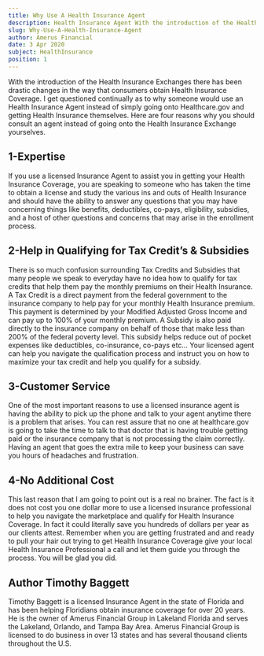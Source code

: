```yaml
---
title: Why Use A Health Insurance Agent
description: Health Insurance Agent With the introduction of the Health Insurance Exchanges there has been drastic changes in the way that consumers obtain Health Insurance.
slug: Why-Use-A-Health-Insurance-Agent
author: Amerus Financial
date: 3 Apr 2020
subject: HealthInsurance
position: 1
---
```


With the introduction of the Health Insurance Exchanges there has been drastic changes in the way that consumers obtain Health Insurance Coverage. I get questioned continually as to why someone would use an Health Insurance Agent instead of simply going onto Healthcare.gov and getting Health Insurance themselves.
Here are four reasons why you should consult an agent instead of going onto the Health Insurance Exchange yourselves.

## 1-Expertise

If you use a licensed Insurance Agent to assist you in getting your Health Insurance Coverage, you are speaking to someone who has taken the time to obtain a license and study the various ins and outs of Health Insurance and should have the ability to answer any questions that you may have concerning things like benefits, deductibles, co-pays, eligibility, subsidies, and a host of other questions and concerns that may arise in the enrollment process.

## 2-Help in Qualifying for Tax Credit’s & Subsidies

There is so much confusion surrounding Tax Credits and Subsidies that many people we speak to everyday have no idea how to qualify for tax credits that help them pay the monthly premiums on their Health Insurance.
A Tax Credit is a direct payment from the federal government to the insurance company to help pay for your monthly Health Insurance premium. This payment is determined by your Modified Adjusted Gross Income and can pay up to 100% of your monthly premium.
A Subsidy is also paid directly to the insurance company on behalf of those that make less than 200% of the federal poverty level. This subsidy helps reduce out of pocket expenses like deductibles, co-insurance, co-pays etc…
Your licensed agent can help you navigate the qualification process and instruct you on how to maximize your tax credit and help you qualify for a subsidy.

## 3-Customer Service

One of the most important reasons to use a licensed insurance agent is having the ability to pick up the phone and talk to your agent anytime there is a problem that arises. You can rest assure that no one at healthcare.gov is going to take the time to talk to that doctor that is having trouble getting paid or the insurance company that is not processing the claim correctly. Having an agent that goes the extra mile to keep your business can save you hours of headaches and frustration.

## 4-No Additional Cost

This last reason that I am going to point out is a real no brainer. The fact is it does not cost you one dollar more to use a licensed insurance professional to help you navigate the marketplace and qualify for Health Insurance Coverage. In fact it could literally save you hundreds of dollars per year as our clients attest.
Remember when you are getting frustrated and and ready to pull your hair out trying to get Health Insurance Coverage give your local Health Insurance Professional a call and let them guide you through the process. You will be glad you did.

## Author Timothy Baggett

Timothy Baggett is a licensed Insurance Agent in the state of Florida and has been helping Floridians obtain insurance coverage for over 20 years. He is the owner of Amerus Financial Group in Lakeland Florida and serves the Lakeland, Orlando, and Tampa Bay Area. Amerus Financial Group is licensed to do business in over 13 states and has several thousand clients throughout the U.S.
